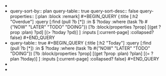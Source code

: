 -
- query-sort-by:: plan
  query-table:: true
  query-sort-desc:: false
  query-properties:: [:plan :block :remark]
  #+BEGIN_QUERY
   {:title [:h2 "Overdue"]
    :query [:find (pull ?b [*])
            :in $ ?today
            :where
            (task ?b #{"NOW" "LATER" "TODO" "DOING"})
            [?b :block/properties ?prop]
            [(get ?prop :plan) ?pd]
            [(> ?today ?pd)]
            ]
    :inputs [:current-page]
    :collapsed? false}
  #+END_QUERY
- query-table:: true
  #+BEGIN_QUERY
   {:title [:h2 "Today"]
    :query [:find (pull ?b [*])
            :in $ ?today
            :where
            (task ?b #{"NOW" "LATER" "TODO" "DOING"})
            [?b :block/properties ?prop]
            [(get ?prop :plan) ?plan]
            [(= ?plan ?today)]
            ]
    :inputs [:current-page]
    :collapsed? false}
  #+END_QUERY
-
-